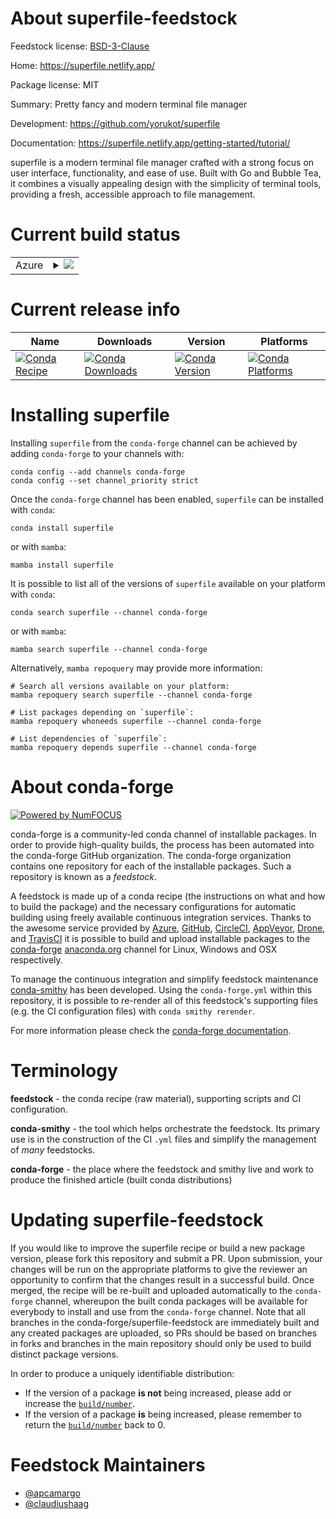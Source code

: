 About superfile-feedstock
=========================

Feedstock license: [BSD-3-Clause](https://github.com/conda-forge/superfile-feedstock/blob/main/LICENSE.txt)

Home: https://superfile.netlify.app/

Package license: MIT

Summary: Pretty fancy and modern terminal file manager

Development: https://github.com/yorukot/superfile

Documentation: https://superfile.netlify.app/getting-started/tutorial/

superfile is a modern terminal file manager crafted with a strong focus on user interface, functionality, and ease of use. Built with Go and Bubble Tea, it combines a visually appealing design with the simplicity of terminal tools, providing a fresh, accessible approach to file management.

Current build status
====================


<table>
    
  <tr>
    <td>Azure</td>
    <td>
      <details>
        <summary>
          <a href="https://dev.azure.com/conda-forge/feedstock-builds/_build/latest?definitionId=25018&branchName=main">
            <img src="https://dev.azure.com/conda-forge/feedstock-builds/_apis/build/status/superfile-feedstock?branchName=main">
          </a>
        </summary>
        <table>
          <thead><tr><th>Variant</th><th>Status</th></tr></thead>
          <tbody><tr>
              <td>linux_64</td>
              <td>
                <a href="https://dev.azure.com/conda-forge/feedstock-builds/_build/latest?definitionId=25018&branchName=main">
                  <img src="https://dev.azure.com/conda-forge/feedstock-builds/_apis/build/status/superfile-feedstock?branchName=main&jobName=linux&configuration=linux%20linux_64_" alt="variant">
                </a>
              </td>
            </tr><tr>
              <td>osx_64</td>
              <td>
                <a href="https://dev.azure.com/conda-forge/feedstock-builds/_build/latest?definitionId=25018&branchName=main">
                  <img src="https://dev.azure.com/conda-forge/feedstock-builds/_apis/build/status/superfile-feedstock?branchName=main&jobName=osx&configuration=osx%20osx_64_" alt="variant">
                </a>
              </td>
            </tr><tr>
              <td>win_64</td>
              <td>
                <a href="https://dev.azure.com/conda-forge/feedstock-builds/_build/latest?definitionId=25018&branchName=main">
                  <img src="https://dev.azure.com/conda-forge/feedstock-builds/_apis/build/status/superfile-feedstock?branchName=main&jobName=win&configuration=win%20win_64_" alt="variant">
                </a>
              </td>
            </tr>
          </tbody>
        </table>
      </details>
    </td>
  </tr>
</table>

Current release info
====================

| Name | Downloads | Version | Platforms |
| --- | --- | --- | --- |
| [![Conda Recipe](https://img.shields.io/badge/recipe-superfile-green.svg)](https://anaconda.org/conda-forge/superfile) | [![Conda Downloads](https://img.shields.io/conda/dn/conda-forge/superfile.svg)](https://anaconda.org/conda-forge/superfile) | [![Conda Version](https://img.shields.io/conda/vn/conda-forge/superfile.svg)](https://anaconda.org/conda-forge/superfile) | [![Conda Platforms](https://img.shields.io/conda/pn/conda-forge/superfile.svg)](https://anaconda.org/conda-forge/superfile) |

Installing superfile
====================

Installing `superfile` from the `conda-forge` channel can be achieved by adding `conda-forge` to your channels with:

```
conda config --add channels conda-forge
conda config --set channel_priority strict
```

Once the `conda-forge` channel has been enabled, `superfile` can be installed with `conda`:

```
conda install superfile
```

or with `mamba`:

```
mamba install superfile
```

It is possible to list all of the versions of `superfile` available on your platform with `conda`:

```
conda search superfile --channel conda-forge
```

or with `mamba`:

```
mamba search superfile --channel conda-forge
```

Alternatively, `mamba repoquery` may provide more information:

```
# Search all versions available on your platform:
mamba repoquery search superfile --channel conda-forge

# List packages depending on `superfile`:
mamba repoquery whoneeds superfile --channel conda-forge

# List dependencies of `superfile`:
mamba repoquery depends superfile --channel conda-forge
```


About conda-forge
=================

[![Powered by
NumFOCUS](https://img.shields.io/badge/powered%20by-NumFOCUS-orange.svg?style=flat&colorA=E1523D&colorB=007D8A)](https://numfocus.org)

conda-forge is a community-led conda channel of installable packages.
In order to provide high-quality builds, the process has been automated into the
conda-forge GitHub organization. The conda-forge organization contains one repository
for each of the installable packages. Such a repository is known as a *feedstock*.

A feedstock is made up of a conda recipe (the instructions on what and how to build
the package) and the necessary configurations for automatic building using freely
available continuous integration services. Thanks to the awesome service provided by
[Azure](https://azure.microsoft.com/en-us/services/devops/), [GitHub](https://github.com/),
[CircleCI](https://circleci.com/), [AppVeyor](https://www.appveyor.com/),
[Drone](https://cloud.drone.io/welcome), and [TravisCI](https://travis-ci.com/)
it is possible to build and upload installable packages to the
[conda-forge](https://anaconda.org/conda-forge) [anaconda.org](https://anaconda.org/)
channel for Linux, Windows and OSX respectively.

To manage the continuous integration and simplify feedstock maintenance
[conda-smithy](https://github.com/conda-forge/conda-smithy) has been developed.
Using the ``conda-forge.yml`` within this repository, it is possible to re-render all of
this feedstock's supporting files (e.g. the CI configuration files) with ``conda smithy rerender``.

For more information please check the [conda-forge documentation](https://conda-forge.org/docs/).

Terminology
===========

**feedstock** - the conda recipe (raw material), supporting scripts and CI configuration.

**conda-smithy** - the tool which helps orchestrate the feedstock.
                   Its primary use is in the construction of the CI ``.yml`` files
                   and simplify the management of *many* feedstocks.

**conda-forge** - the place where the feedstock and smithy live and work to
                  produce the finished article (built conda distributions)


Updating superfile-feedstock
============================

If you would like to improve the superfile recipe or build a new
package version, please fork this repository and submit a PR. Upon submission,
your changes will be run on the appropriate platforms to give the reviewer an
opportunity to confirm that the changes result in a successful build. Once
merged, the recipe will be re-built and uploaded automatically to the
`conda-forge` channel, whereupon the built conda packages will be available for
everybody to install and use from the `conda-forge` channel.
Note that all branches in the conda-forge/superfile-feedstock are
immediately built and any created packages are uploaded, so PRs should be based
on branches in forks and branches in the main repository should only be used to
build distinct package versions.

In order to produce a uniquely identifiable distribution:
 * If the version of a package **is not** being increased, please add or increase
   the [``build/number``](https://docs.conda.io/projects/conda-build/en/latest/resources/define-metadata.html#build-number-and-string).
 * If the version of a package **is** being increased, please remember to return
   the [``build/number``](https://docs.conda.io/projects/conda-build/en/latest/resources/define-metadata.html#build-number-and-string)
   back to 0.

Feedstock Maintainers
=====================

* [@apcamargo](https://github.com/apcamargo/)
* [@claudiushaag](https://github.com/claudiushaag/)

